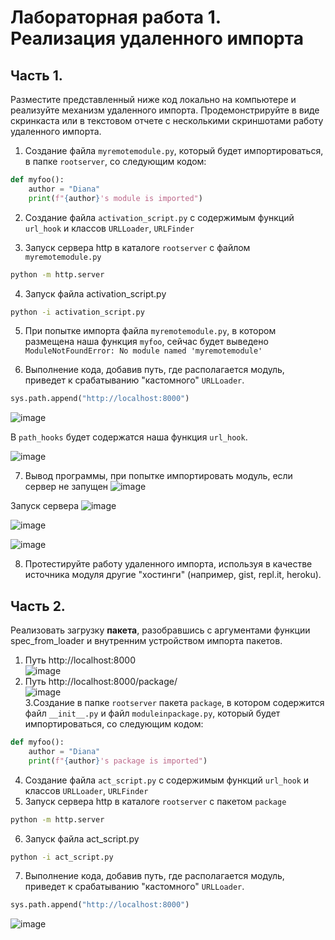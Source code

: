 # Лабораторная работа 1. Реализация удаленного импорта
## Часть 1.

Разместите представленный ниже код локально на компьютере и реализуйте механизм удаленного импорта. 
Продемонстрируйте в виде скринкаста или в текстовом отчете с несколькими скриншотами работу удаленного импорта.


1. Создание файла ```myremotemodule.py```, который будет импортироваться, в папке ```rootserver```, со следующим кодом:
```python
def myfoo():
    author = "Diana" 
    print(f"{author}'s module is imported")
```

2. Создание файла ```activation_script.py``` с содержимым функций ```url_hook``` и классов ```URLLoader```, ```URLFinder```


3. Запуск сервера http в каталоге ```rootserver``` с файлом ```myremotemodule.py``` 
```sh
python -m http.server
```


4. Запуск файла activation_script.py
```sh
python -i activation_script.py
```

5. При попытке импорта файла ```myremotemodule.py```, в котором размещена наша функция ```myfoo```, сейчас будет выведено ```ModuleNotFoundError: No module named 'myremotemodule'```


6. Выполнение кода, добавив путь, где располагается модуль, приведет к срабатыванию "кастомного" ```URLLoader```.
```python
sys.path.append("http://localhost:8000")
```

![image](https://github.com/user-attachments/assets/2cc5f107-4ba6-4c5b-b16e-853922b530b5)




В ```path_hooks``` будет содержатся наша функция ```url_hook```. 

![image](https://github.com/user-attachments/assets/34793dce-7cb0-45c6-8bfd-85a720d2de6f)  


7. Вывод программы, при попытке импортировать модуль, если сервер не запущен
![image](https://github.com/user-attachments/assets/e60ba692-a058-4a68-b5a6-6dd1d8d1587a)


Запуск сервера
![image](https://github.com/user-attachments/assets/d14be88d-1faf-4bcf-85b9-a07c722fdf9a)  


![image](https://github.com/user-attachments/assets/68dba27f-04dd-4894-b844-cfe718d6e3b8)  

![image](https://github.com/user-attachments/assets/32c61473-65d8-4584-a03a-a49b83922143)  




8. Протестируйте работу удаленного импорта, используя в качестве источника модуля другие "хостинги" (например, gist, repl.it, heroku).

## Часть 2.

Реализовать загрузку **пакета**, разобравшись с аргументами функции spec_from_loader и внутренним устройством импорта пакетов.
1. Путь http://localhost:8000  
![image](https://github.com/user-attachments/assets/7d0e3f3a-178c-4409-8ce7-4cc60a504f0b)  
2. Путь http://localhost:8000/package/    
![image](https://github.com/user-attachments/assets/8720354c-5a27-4c05-83fa-a86b90ef2095)  
3.Создание в папке ```rootserver``` пакета ```package```, в котором содержится файл ```__init__.py``` и файл ```moduleinpackage.py```, который будет импортироваться, со следующим кодом:
```python
def myfoo():
    author = "Diana" 
    print(f"{author}'s package is imported")
```

4. Создание файла ```act_script.py``` с содержимым функций ```url_hook``` и классов ```URLLoader```, ```URLFinder```
5. Запуск сервера http в каталоге ```rootserver``` с пакетом ```package``` 
```sh
python -m http.server
```

6. Запуск файла act_script.py
```sh
python -i act_script.py
```

7. Выполнение кода, добавив путь, где располагается модуль, приведет к срабатыванию "кастомного" ```URLLoader```.
```python
sys.path.append("http://localhost:8000")
```

![image](https://github.com/user-attachments/assets/d4ca59d3-a889-494d-8f48-6f4353533f48)





